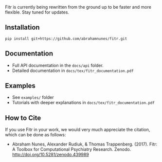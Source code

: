 
Fitr is currently being rewritten from the ground up to be faster and more flexible. Stay tuned for updates.

## Installation

```
pip install git+https://github.com/abrahamnunes/fitr.git
```

## Documentation

- Full API documentation in the `docs/api` folder.
- Detailed documentation in `docs/tex/fitr_documentation.pdf`

## Examples

- See `examples/` folder
- Tutorials with deeper explanations in `docs/tex/fitr_documentation.pdf`

## How to Cite

If you use Fitr in your work, we would very much appreciate the citation, which can be done as follows:

- Abraham Nunes, Alexander Rudiuk, & Thomas Trappenberg. (2017). Fitr: A Toolbox for Computational Psychiatry Research. Zenodo. http://doi.org/10.5281/zenodo.439989
